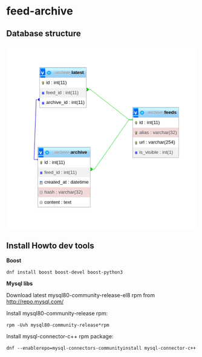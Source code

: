 # feed-archive

## Database structure

![Database Structure](database.png "Database Structure")

## Install Howto dev tools

**Boost**

```shell
dnf install boost boost-devel boost-python3
```

**Mysql libs**

Download latest mysql80-community-release-el8 rpm from http://repo.mysql.com/

Install mysql80-community-release rpm:

```shell
rpm -Uvh mysql80-community-release*rpm
```

Install mysql-connector-c++ rpm package:

```shell
dnf --enablerepo=mysql-connectors-communityinstall mysql-connector-c++
```
